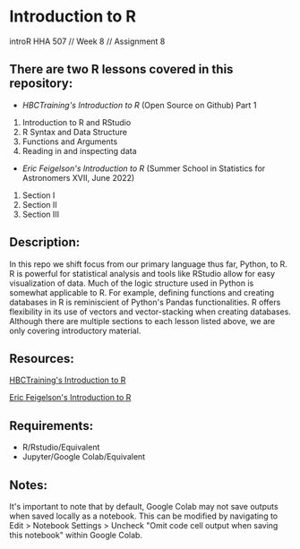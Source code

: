 # Introduction to R
introR
HHA 507 // Week 8 // Assignment 8

## There are two R lessons covered in this repository:

+ _HBCTraining's Introduction to R_ (Open Source on Github)
Part 1
1. Introduction to R and RStudio
2. R Syntax and Data Structure
3. Functions and Arguments
4. Reading in and inspecting data

+ _Eric Feigelson's Introduction to R_ (Summer School in Statistics for Astronomers XVII, June 2022)
1. Section I
2. Section II
3. Section III

## Description:

In this repo we shift focus from our primary language thus far, Python, to R. R is powerful for statistical analysis and tools like RStudio allow for easy visualization of data. Much of the logic structure used in Python is somewhat applicable to R. For example, defining functions and creating databases in R is reminiscient of Python's Pandas functionalities. R offers flexibility in its use of vectors and vector-stacking when creating databases. Although there are multiple sections to each lesson listed above, we are only covering introductory material.

## Resources:

[HBCTraining's Introduction to R](https://hbctraining.github.io/Intro-to-R-flipped/schedules/links-to-lessons.html)

[Eric Feigelson's Introduction to R](https://colab.research.google.com/drive/1iz6ILnVGt8Qc6UR1l7oTPou4l6WSrw9S)

## Requirements:

- R/Rstudio/Equivalent
- Jupyter/Google Colab/Equivalent

## Notes:

It's important to note that by default, Google Colab may not save outputs when saved locally as a notebook. This can be modified by navigating to Edit > Notebook Settings > Uncheck "Omit code cell output when saving this notebook" within Google Colab.